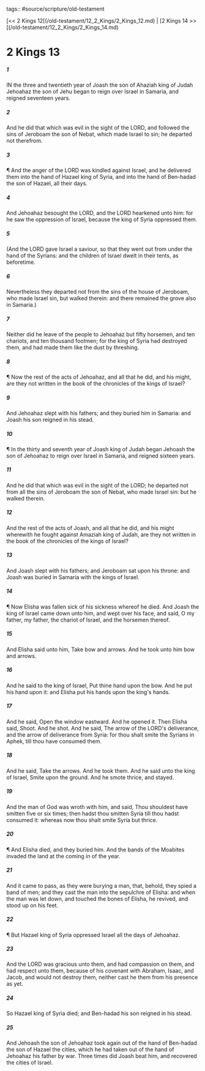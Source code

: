 tags:: #source/scripture/old-testament

[<< 2 Kings 12[(/old-testament/12_2_Kings/2_Kings_12.md) | [2 Kings 14 >>[(/old-testament/12_2_Kings/2_Kings_14.md)

# 2 Kings 13

##### 1

IN the three and twentieth year of Joash the son of Ahaziah king of Judah Jehoahaz the son of Jehu began to reign over Israel in Samaria, and reigned seventeen years.

##### 2

And he did that which was evil in the sight of the LORD, and followed the sins of Jeroboam the son of Nebat, which made Israel to sin; he departed not therefrom.

##### 3

¶ And the anger of the LORD was kindled against Israel, and he delivered them into the hand of Hazael king of Syria, and into the hand of Ben-hadad the son of Hazael, all their days.

##### 4

And Jehoahaz besought the LORD, and the LORD hearkened unto him: for he saw the oppression of Israel, because the king of Syria oppressed them.

##### 5

(And the LORD gave Israel a saviour, so that they went out from under the hand of the Syrians: and the children of Israel dwelt in their tents, as beforetime.

##### 6

Nevertheless they departed not from the sins of the house of Jeroboam, who made Israel sin, but walked therein: and there remained the grove also in Samaria.)

##### 7

Neither did he leave of the people to Jehoahaz but fifty horsemen, and ten chariots, and ten thousand footmen; for the king of Syria had destroyed them, and had made them like the dust by threshing.

##### 8

¶ Now the rest of the acts of Jehoahaz, and all that he did, and his might, are they not written in the book of the chronicles of the kings of Israel?

##### 9

And Jehoahaz slept with his fathers; and they buried him in Samaria: and Joash his son reigned in his stead.

##### 10

¶ In the thirty and seventh year of Joash king of Judah began Jehoash the son of Jehoahaz to reign over Israel in Samaria, and reigned sixteen years.

##### 11

And he did that which was evil in the sight of the LORD; he departed not from all the sins of Jeroboam the son of Nebat, who made Israel sin: but he walked therein.

##### 12

And the rest of the acts of Joash, and all that he did, and his might wherewith he fought against Amaziah king of Judah, are they not written in the book of the chronicles of the kings of Israel?

##### 13

And Joash slept with his fathers; and Jeroboam sat upon his throne: and Joash was buried in Samaria with the kings of Israel.

##### 14

¶ Now Elisha was fallen sick of his sickness whereof he died. And Joash the king of Israel came down unto him, and wept over his face, and said, O my father, my father, the chariot of Israel, and the horsemen thereof.

##### 15

And Elisha said unto him, Take bow and arrows. And he took unto him bow and arrows.

##### 16

And he said to the king of Israel, Put thine hand upon the bow. And he put his hand upon it: and Elisha put his hands upon the king's hands.

##### 17

And he said, Open the window eastward. And he opened it. Then Elisha said, Shoot. And he shot. And he said, The arrow of the LORD's deliverance, and the arrow of deliverance from Syria: for thou shalt smite the Syrians in Aphek, till thou have consumed them.

##### 18

And he said, Take the arrows. And he took them. And he said unto the king of Israel, Smite upon the ground. And he smote thrice, and stayed.

##### 19

And the man of God was wroth with him, and said, Thou shouldest have smitten five or six times; then hadst thou smitten Syria till thou hadst consumed it: whereas now thou shalt smite Syria but thrice.

##### 20

¶ And Elisha died, and they buried him. And the bands of the Moabites invaded the land at the coming in of the year.

##### 21

And it came to pass, as they were burying a man, that, behold, they spied a band of men; and they cast the man into the sepulchre of Elisha: and when the man was let down, and touched the bones of Elisha, he revived, and stood up on his feet.

##### 22

¶ But Hazael king of Syria oppressed Israel all the days of Jehoahaz.

##### 23

And the LORD was gracious unto them, and had compassion on them, and had respect unto them, because of his covenant with Abraham, Isaac, and Jacob, and would not destroy them, neither cast he them from his presence as yet.

##### 24

So Hazael king of Syria died; and Ben-hadad his son reigned in his stead.

##### 25

And Jehoash the son of Jehoahaz took again out of the hand of Ben-hadad the son of Hazael the cities, which he had taken out of the hand of Jehoahaz his father by war. Three times did Joash beat him, and recovered the cities of Israel.
